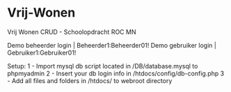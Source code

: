 # Vrij-Wonen
Vrij Wonen CRUD - Schoolopdracht ROC MN

Demo beheerder login | Beheerder1:Beheerder01!
Demo gebruiker login | Gebruiker1:Gebruiker01!

Setup:
1 - Import mysql db script located in /DB/database.mysql to phpmyadmin
2 - Insert your db login info in /htdocs/config/db-config.php
3 - Add all files and folders in /htdocs/ to webroot directory
